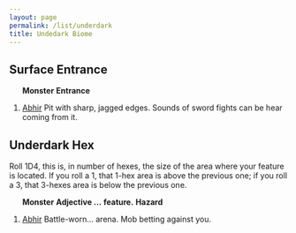 ```yaml
---
layout: page
permalink: /list/underdark
title: Undedark Biome
---
```


## Surface Entrance

&nbsp; &nbsp; &nbsp; <span class="a">**Monster**</span> <span class="d">**Entrance**</span>
1. <span class="a">[Abhir](/monsters/abhir)</span> <span class="d">Pit with sharp, jagged edges. Sounds of sword fights can be hear coming from it.</span>

## Underdark Hex

Roll 1D4, this is, in number of hexes, the size of the area where your feature is located. If you roll a 1, that 1-hex area is above the previous one; if you roll a 3, that 3-hexes area is below the previous one.

&nbsp; &nbsp; &nbsp; <span class="a">**Monster**</span> <span class="b">**Adjective ...**</span> <span class="c">**feature.**</span>  <span class="d">**Hazard**</span>

1. <span class="a">[Abhir](/monsters/abhir)</span> <span class="b">Battle-worn...</span>  <span class="c">arena.</span> <span class="d">Mob betting against you.</span>
